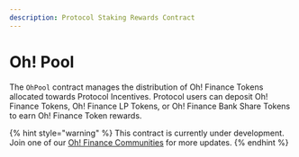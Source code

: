 ```yaml
---
description: Protocol Staking Rewards Contract
---
```


# Oh! Pool

The `OhPool` contract manages the distribution of Oh! Finance Tokens allocated towards Protocol Incentives. Protocol users can deposit Oh! Finance Tokens, Oh! Finance LP Tokens, or Oh! Finance Bank Share Tokens to earn Oh! Finance Token rewards.

{% hint style="warning" %}
This contract is currently under development. Join one of our [Oh! Finance Communities](../../community-and-socials/oh-finance-communities.md) for more updates.
{% endhint %}

